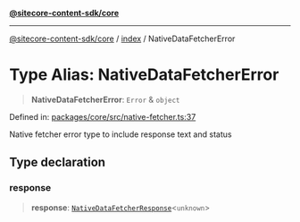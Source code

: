 [**@sitecore-content-sdk/core**](../../README.md)

***

[@sitecore-content-sdk/core](../../README.md) / [index](../README.md) / NativeDataFetcherError

# Type Alias: NativeDataFetcherError

> **NativeDataFetcherError**: `Error` & `object`

Defined in: [packages/core/src/native-fetcher.ts:37](https://github.com/Sitecore/content-sdk/blob/d66d73920955c32f18807cacf98f4ede97be14bd/packages/core/src/native-fetcher.ts#L37)

Native fetcher error type to include response text and status

## Type declaration

### response

> **response**: [`NativeDataFetcherResponse`](../interfaces/NativeDataFetcherResponse.md)\<`unknown`\>
